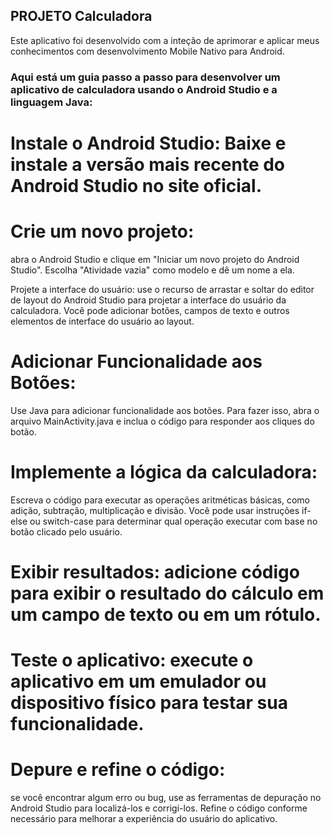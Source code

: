 ## PROJETO Calculadora 

Este aplicativo foi desenvolvido com a inteção de aprimorar e aplicar meus conhecimentos com desenvolvimento Mobile Nativo para Android.

### Aqui está um guia passo a passo para desenvolver um aplicativo de calculadora usando o Android Studio e a linguagem Java:

# Instale o Android Studio: Baixe e instale a versão mais recente do Android Studio no site oficial.

# Crie um novo projeto: 
abra o Android Studio e clique em "Iniciar um novo projeto do Android Studio". Escolha "Atividade vazia" como modelo e dê um nome a ela.

Projete a interface do usuário: use o recurso de arrastar e soltar do editor de layout do Android Studio para projetar a interface do usuário da calculadora. 
Você pode adicionar botões, campos de texto e outros elementos de interface do usuário ao layout.

# Adicionar Funcionalidade aos Botões: 
Use Java para adicionar funcionalidade aos botões. Para fazer isso, abra o arquivo MainActivity.java e inclua o código para responder aos cliques do botão.

# Implemente a lógica da calculadora: 
Escreva o código para executar as operações aritméticas básicas, como adição, subtração, multiplicação e divisão. 
Você pode usar instruções if-else ou switch-case para determinar qual operação executar com base no botão clicado pelo usuário.

# Exibir resultados: adicione código para exibir o resultado do cálculo em um campo de texto ou em um rótulo.

# Teste o aplicativo: execute o aplicativo em um emulador ou dispositivo físico para testar sua funcionalidade.

# Depure e refine o código: 
se você encontrar algum erro ou bug, use as ferramentas de depuração no Android Studio para localizá-los e corrigi-los. 
Refine o código conforme necessário para melhorar a experiência do usuário do aplicativo.
